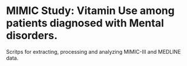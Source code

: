 # MIMIC Study: Vitamin Use among patients diagnosed with Mental disorders.

Scritps for extracting, processing and analyzing MIMIC-III and MEDLINE data.
